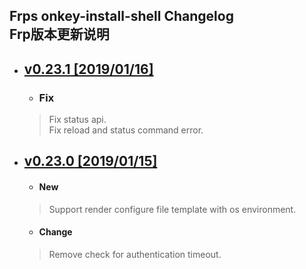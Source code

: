 Frps onkey-install-shell Changelog<br>Frp版本更新说明
---------------------------------------

 <!-- vim-markdown-toc GFM -->
 
 * ## [ v0.23.1 [2019/01/16]](#v0.23.1[2019/01/16])  
    * ### Fix 
     >Fix status api.<br> 
     >Fix reload and status command error.

* ## [v0.23.0 [2019/01/15]](#v0.23.0[2019/01/15])
    * #### New
     >Support render configure file template with os environment.
    * #### Change
     >Remove check for authentication timeout.

